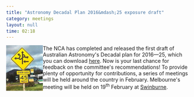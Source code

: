 ```yaml
---
title: "Astronomy Decadal Plan 2016&mdash;25 exposure draft"
category: meetings
layout: null
time: 02:18
---
```

<!-- converted from blosxom format post using convert.pl dkg 22.1.2022 -->
  <!---- Begin .post ---->
<img src="images/road_sign.jpg" width="100" align="left"></a>
The NCA has completed and released the first draft of Australian Astronomy's
Decadal plan for 2016&mdash;25, which you can download 
<a href="http://australianastronomydecadalplan.org/decadal-plan-exposure-draft/">here</a>.
Now is your last chance for feedback on the committee's recommendations! 
To provide plenty of opportunity for contributions, a series of meetings will
be held around the country in February. Melbourne's meeting will be held on
19<sup>th</sup> February at <a href="http://www.swinburne.edu.au">Swinburne</a>.
</p>
